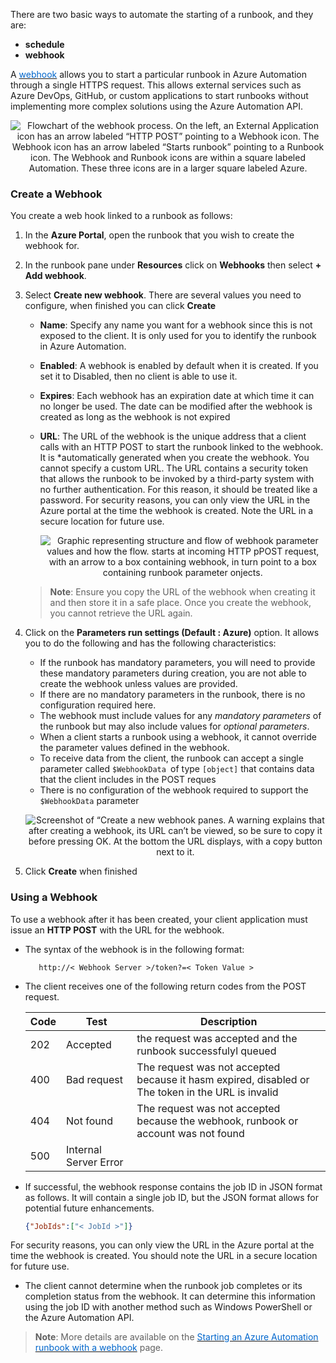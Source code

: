 

There are two basic ways to automate the starting of a runbook, and they are:

- **schedule**
- **webhook**

A <a href="https://docs.microsoft.com/en-us/azure/automation/automation-webhooks" target="_blank"><span style="color: #0066cc;" color="#0066cc">webhook</span></a> allows you to start a particular runbook in Azure Automation through a single HTTPS request. This allows external services such as Azure DevOps, GitHub, or custom applications to start runbooks without implementing more complex solutions using the Azure Automation API.


<p style="text-align:center;"><img src="../Linked_Image_Files/1.5.4.png" alt="Flowchart of the webhook process. On the left, an External Application icon has an arrow labeled “HTTP POST” pointing to a Webhook icon. The Webhook icon has an arrow labeled “Starts runbook” pointing to a Runbook icon. The Webhook and Runbook icons are within a square labeled Automation. These three icons are in a larger square labeled Azure."></p>

### Create a Webhook
You create a web hook linked to a runbook as follows:

1. In the **Azure Portal**, open the runbook that you wish to create the webhook for.
2. In the runbook pane under **Resources** click on **Webhooks** then select **+ Add webhook**. 
3. Select **Create new webhook**. There are several values you need to configure, when finished you can click **Create**
    - **Name**: Specify any name you want for a webhook since this is not exposed to the client. It is only used for you to identify the runbook in Azure Automation.
    - **Enabled**: A webhook is enabled by default when it is created. If you set it to Disabled, then no client is able to use it.
    - **Expires**: Each webhook has an expiration date at which time it can no longer be used. The date can be modified after the webhook is created as long as the webhook is not expired
    - **URL**: The URL of the webhook is the unique address that a client calls with an HTTP POST to start the runbook linked to the webhook. It is *automatically generated when you create the webhook. You cannot specify a custom URL. The URL contains a security token that allows the runbook to be invoked by a third-party system with no further authentication. For this reason, it should be treated like a password. For security reasons, you can only view the URL in the Azure portal at the time the webhook is created. Note the URL in a secure location for future use.

        <p style="text-align:center;"><img src="../Linked_Image_Files/webhookparameters.png" alt="Graphic representing structure and flow of webhook parameter values and how the flow. starts at incoming HTTP pPOST request, with an arrow to a box containing webhook, in turn point to a box containing runbook parameter onjects."></p>
    
    > **Note**: Ensure you copy the URL of the webhook when creating it and then store it in a safe place. Once you create the webhook, you cannot retrieve the URL again.

4. Click on the **Parameters run settings (Default : Azure)** option. It allows you to do the following and has the following characteristics:
    - If the runbook has mandatory parameters, you will need to provide these mandatory parameters during creation, you are not able to create the webhook unless values are provided.
    - If there are no mandatory parameters in the runbook, there is no configuration required here.
    - The webhook must include values for any *mandatory parameters* of the runbook but may also include values for *optional parameters*.
    - When a client starts a runbook using a webhook, it cannot override the parameter values defined in the webhook.
    - To receive data from the client, the runbook can accept a single parameter called `$WebhookData `of type `[object]` that contains data that the client includes in the POST reques
    - There is no configuration of the webhook required to support the `$WebhookData` parameter

    <p style="text-align:center;"><img src="../Linked_Image_Files/createwebhook1.png" alt="Screenshot of “Create a new webhook panes. A warning explains that after creating a webhook, its URL can’t be viewed, so be sure to copy it before pressing OK. At the bottom the URL displays, with a copy button next to it."></p>

5. Click **Create** when finished

### Using a Webhook
To use a webhook after it has been created, your client application must issue an **HTTP POST** with the URL for the webhook. 

- The syntax of the webhook is in the following format:
    
    ```
       http://< Webhook Server >/token?=< Token Value >
    ```

- The client receives one of the following return codes from the POST request.

    |Code|Test|Description
    |---|---|---|
    |202|Accepted|the request was accepted and the runbook successfulyl queued|
    |400|Bad request|The request was not accepted because it hasm expired,  disabled or The token in the URL is invalid|
    |404| Not found|The request was not accepted because the webhook, runbook or account was not found|
    |500|Internal Server Error|
    

- If successful, the webhook response contains the job ID in JSON format as follows. It will contain a single job ID, but the JSON format allows for potential future enhancements.

    ```json
    {"JobIds":["< JobId >"]}
    ```

For security reasons, you can only view the URL in the Azure portal at the time the webhook is created. You should note the URL in a secure location for future use.

- The client cannot determine when the runbook job completes or its completion status from the webhook. It can determine this information using the job ID with another method such as Windows PowerShell or the Azure Automation API.


> **Note**: More details are available on the <a href="https://docs.microsoft.com/en-us/azure/automation/automation-webhooks#details-of-a-webhook" target="_blank"><span style="color: #0066cc;" color="#0066cc">Starting an Azure Automation runbook with a webhook</span></a> page.
